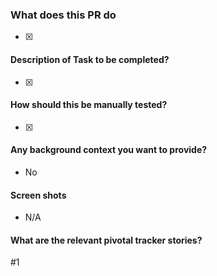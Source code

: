 ### What does this PR do
- [x] 

#### Description of Task to be completed?
- [x] 

#### How should this be manually tested?
- [x] 


#### Any background context you want to provide?
- No

#### Screen shots
- N/A

#### What are the relevant pivotal tracker stories?
#1
